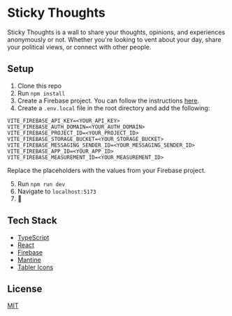 # Sticky Thoughts

Sticky Thoughts is a wall to share your thoughts, opinions, and experiences anonymously or not. Whether you're looking to vent about your day, share your political views, or connect with other people.

## Setup

1. Clone this repo
2. Run `npm install`
3. Create a Firebase project. You can follow the instructions [here](https://firebase.google.com/docs/web/setup#create-project).
4. Create a `.env.local` file in the root directory and add the following:

```
VITE_FIREBASE_API_KEY=<YOUR_API_KEY>
VITE_FIREBASE_AUTH_DOMAIN=<YOUR_AUTH_DOMAIN>
VITE_FIREBASE_PROJECT_ID=<YOUR_PROJECT_ID>
VITE_FIREBASE_STORAGE_BUCKET=<YOUR_STORAGE_BUCKET>
VITE_FIREBASE_MESSAGING_SENDER_ID=<YOUR_MESSAGING_SENDER_ID>
VITE_FIREBASE_APP_ID=<YOUR_APP_ID>
VITE_FIREBASE_MEASUREMENT_ID=<YOUR_MEASUREMENT_ID>
```

Replace the placeholders with the values from your Firebase project.

5. Run `npm run dev`
6. Navigate to `localhost:5173`
7. 🎉

## Tech Stack

- [TypeScript](https://www.typescriptlang.org/)
- [React](https://reactjs.org/)
- [Firebase](https://firebase.google.com/)
- [Mantine](https://mantine.dev/)
- [Tabler Icons](https://tabler-icons.io/)

## License

[MIT](LICENSE)
